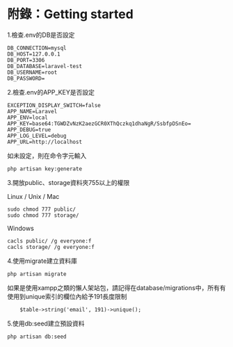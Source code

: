 # 附錄：Getting started

1.檢查.env的DB是否設定

```
DB_CONNECTION=mysql
DB_HOST=127.0.0.1
DB_PORT=3306
DB_DATABASE=laravel-test
DB_USERNAME=root
DB_PASSWORD=
```

2.檢查.env的APP\_KEY是否設定

```
EXCEPTION_DISPLAY_SWITCH=false
APP_NAME=Laravel
APP_ENV=local
APP_KEY=base64:TGWDZvNzK2aezGCR0XThQczkq1dhaNgR/SsbfpDSnEo=
APP_DEBUG=true
APP_LOG_LEVEL=debug
APP_URL=http://localhost
```

如未設定，則在命令字元輸入

```
php artisan key:generate
```

3.開放public、storage資料夾755以上的權限

Linux / Unix / Mac

```
sudo chmod 777 public/
sudo chmod 777 storage/
```

Windows

```
cacls public/ /g everyone:f
cacls storage/ /g everyone:f
```

4.使用migrate建立資料庫

```
php artisan migrate
```

如果是使用xampp之類的懶人架站包，請記得在database/migrations中，所有有使用到unique索引的欄位內給予191長度限制

```
    $table->string('email', 191)->unique();
```

5.使用db:seed建立預設資料

```
php artisan db:seed
```



